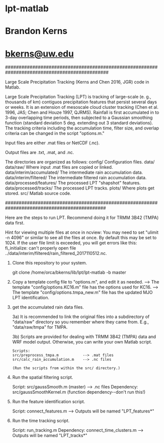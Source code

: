 # lpt-matlab
# Brandon Kerns
# bkerns@uw.edu
##############################################################################################

Large Scale Precipitation Tracking (Kerns and Chen 2016, JGR) code in Matlab.

Large Scale Precipitation Tracking (LPT) is tracking of large-scale (e. g., thousands of km)
	contiguos precipitation features that persist several days or weeks. It is an extension of
	mesoscale cloud cluster tracking (Chen et al. 1996, JAS; Chen and Houze 1997, QJRMS).
	Rainfall is first accumulated in to 3-day overlapping time periods, then subjected to a
	Gaussian smoothing function (standard deviation 5 deg. extending out 3 standard deviations).
	The tracking criteria including the accumulation time, filter size, and overlap criteria
	can be changed in the script "options.m."


Input files are either .mat files or NetCDF (.nc).

Output files are .txt, .mat, and .nc.

The directories are organized as follows:
config/		    	        Configuration files.
data/
data/raw/			Where input .mat files are copied or linked.
data/interim/accumulated/	The intermediate rain accumulation data.
data/interim/filtered/		The intermediate filtered rain accumulation data.
data/processed/features/	The processed LPT "shapshot" features.
data/processed/tracks/		The processed LPT tracks.
plots/				Where plots get stored.
src/				Matlab source code.

#############################################################################################

Here are the steps to run LPT. Recommend doing it for TRMM 3B42 (TMPA) data first.

Hint for viewing multiple files at once in ncview:
You may need to set "ulimit -n 4096" or similar to see all the files at once.
By default this may be set to 1024. If the user file limit is exceeded,
you will get errors like this:
fi_initialize: can't properly open file ../data/interim/filtered/rain_filtered_2017110512.nc.


1) Clone this repository to your system.

   git clone /home/orca/bkerns/lib/lpt/lpt-matlab -b master

2) Copy a template config file to "options.m", and edit it as needed.
   --> The template "config/options.KC16.m" file has the options used for KC16.
   --> The template "config/options.tmpa_new.m" file has the updated MJO LPT identification.

3) get the accumulated rain data files.

   3a) It is recommended to link the original files into a subdirectory of "data/raw" directory
       so you remember where they came from. E.g., "data/raw/tmpa" for TMPA.

   3b) Scripts are provided for dealing with TRMM 3B42 (TMPA) data and WRF model output.
       Otherwise, you can write your own Matlab script.

       Scripts:
       src/preprocess_tmpa.m           --> .mat files
       src/calc_rain_accumulation.m    --> .nc files

       (Run the scripts from within the src/ directory.)


4) Run the spatial filtering script.

   Script: src/gaussSmooth.m (master)   --> .nc files
   Dependency: src/gaussSmoothKernel.m (function dependency--don't run this!)


5) Run the feature identification script.

   Script: connect_features.m
   --> Outputs will be named "LPT_features*"

6) Run the time tracking script.

   Script: run_tracking.m
   Dependency: connect_time_clusters.m
   --> Outputs will be named "LPT_tracks*"
